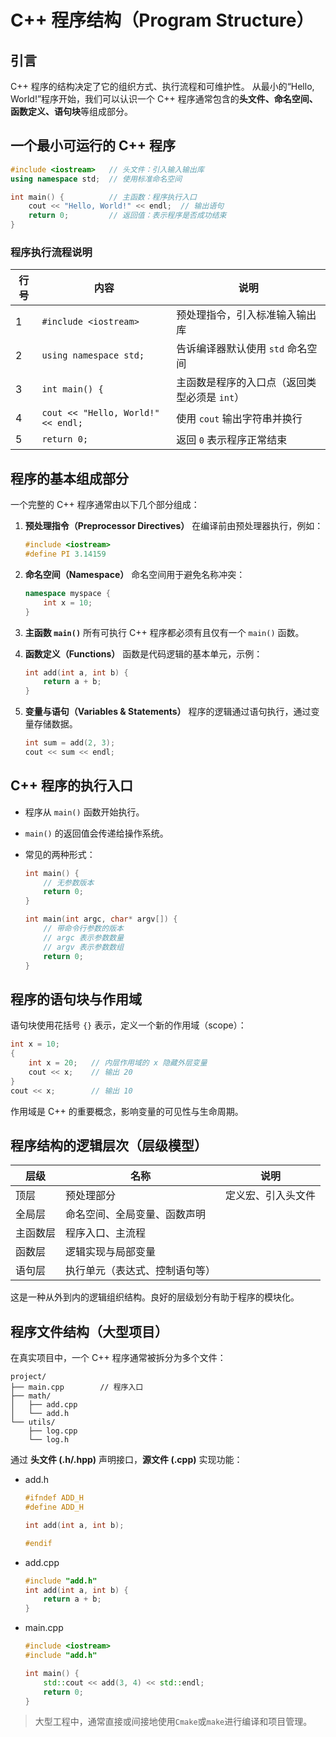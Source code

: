 # C++ 程序结构（Program Structure）

## 引言

C++ 程序的结构决定了它的组织方式、执行流程和可维护性。
从最小的“Hello, World!”程序开始，我们可以认识一个 C++ 程序通常包含的**头文件、命名空间、函数定义、语句块**等组成部分。

## 一个最小可运行的 C++ 程序

```cpp
#include <iostream>   // 头文件：引入输入输出库
using namespace std;  // 使用标准命名空间

int main() {          // 主函数：程序执行入口
    cout << "Hello, World!" << endl;  // 输出语句
    return 0;         // 返回值：表示程序是否成功结束
}
```

### 程序执行流程说明

| 行号 | 内容                                 | 说明                        |
| -- | ---------------------------------- | ------------------------- |
| 1  | `#include <iostream>`              | 预处理指令，引入标准输入输出库           |
| 2  | `using namespace std;`             | 告诉编译器默认使用 `std` 命名空间      |
| 3  | `int main() {`                     | 主函数是程序的入口点（返回类型必须是 `int`） |
| 4  | `cout << "Hello, World!" << endl;` | 使用 `cout` 输出字符串并换行        |
| 5  | `return 0;`                        | 返回 `0` 表示程序正常结束           |

## 程序的基本组成部分

一个完整的 C++ 程序通常由以下几个部分组成：

1. **预处理指令（Preprocessor Directives）**
   在编译前由预处理器执行，例如：

   ```cpp
   #include <iostream>
   #define PI 3.14159
   ```

2. **命名空间（Namespace）**
   命名空间用于避免名称冲突：

   ```cpp
   namespace myspace {
       int x = 10;
   }
   ```

3. **主函数 `main()`**
   所有可执行 C++ 程序都必须有且仅有一个 `main()` 函数。

4. **函数定义（Functions）**
   函数是代码逻辑的基本单元，示例：

   ```cpp
   int add(int a, int b) {
       return a + b;
   }
   ```

5. **变量与语句（Variables & Statements）**
   程序的逻辑通过语句执行，通过变量存储数据。

   ```cpp
   int sum = add(2, 3);
   cout << sum << endl;
   ```

## C++ 程序的执行入口

* 程序从 `main()` 函数开始执行。
* `main()` 的返回值会传递给操作系统。
* 常见的两种形式：

  ```cpp
  int main() {
      // 无参数版本
      return 0;
  }

  int main(int argc, char* argv[]) {
      // 带命令行参数的版本
      // argc 表示参数数量
      // argv 表示参数数组
      return 0;
  }
  ```

## 程序的语句块与作用域

语句块使用花括号 `{}` 表示，定义一个新的作用域（scope）：

```cpp
int x = 10;
{
    int x = 20;   // 内层作用域的 x 隐藏外层变量
    cout << x;    // 输出 20
}
cout << x;        // 输出 10
```

作用域是 C++ 的重要概念，影响变量的可见性与生命周期。

## 程序结构的逻辑层次（层级模型）

| 层级   | 名称              | 说明        |
| ---- | --------------- | --------- |
| 顶层   | 预处理部分           | 定义宏、引入头文件 |
| 全局层  | 命名空间、全局变量、函数声明  |           |
| 主函数层 | 程序入口、主流程        |           |
| 函数层  | 逻辑实现与局部变量       |           |
| 语句层  | 执行单元（表达式、控制语句等） |           |

这是一种从外到内的逻辑组织结构。良好的层级划分有助于程序的模块化。

## 程序文件结构（大型项目）

在真实项目中，一个 C++ 程序通常被拆分为多个文件：

```text
project/
├── main.cpp        // 程序入口
├── math/
│   ├── add.cpp
│   └── add.h
└── utils/
    ├── log.cpp
    └── log.h
```

通过 **头文件 (.h/.hpp)** 声明接口，**源文件 (.cpp)** 实现功能：

* add.h

    ```cpp
    #ifndef ADD_H
    #define ADD_H

    int add(int a, int b);

    #endif
    ```

* add.cpp

    ```cpp
    #include "add.h"
    int add(int a, int b) {
        return a + b;
    }
    ```

* main.cpp

    ```cpp
    #include <iostream>
    #include "add.h"

    int main() {
        std::cout << add(3, 4) << std::endl;
        return 0;
    }
    ```

> 大型工程中，通常直接或间接地使用`Cmake`或`make`进行编译和项目管理。
